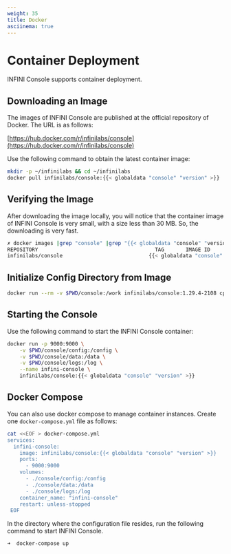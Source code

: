 ```yaml
---
weight: 35
title: Docker
asciinema: true
---
```


# Container Deployment

INFINI Console supports container deployment.

## Downloading an Image

The images of INFINI Console are published at the official repository of Docker. The URL is as follows:

[https://hub.docker.com/r/infinilabs/console](https://hub.docker.com/r/infinilabs/console)

Use the following command to obtain the latest container image:

```bash
mkdir -p ~/infinilabs && cd ~/infinilabs
docker pull infinilabs/console:{{< globaldata "console" "version" >}}
```

## Verifying the Image

After downloading the image locally, you will notice that the container image of INFINI Console is very small, with a size less than 30 MB. So, the downloading is very fast.

```bash
✗ docker images |grep "console" |grep "{{< globaldata "console" "version" >}}"
REPOSITORY                                      TAG       IMAGE ID       CREATED          SIZE
infinilabs/console                            {{< globaldata "console" "version" >}}    8c27cd334e4c   47 minutes ago   26.4MB
```

## Initialize Config Directory from Image

```bash
docker run --rm -v $PWD/console:/work infinilabs/console:1.29.4-2108 cp -rf /config /work
```

## Starting the Console

Use the following command to start the INFINI Console container:

```bash
docker run -p 9000:9000 \
    -v $PWD/console/config:/config \
    -v $PWD/console/data:/data \
    -v $PWD/console/logs:/log \
    --name infini-console \
    infinilabs/console:{{< globaldata "console" "version" >}}
```

## Docker Compose

You can also use docker compose to manage container instances. Create one `docker-compose.yml` file as follows:

```bash
cat <<EOF > docker-compose.yml
services:
  infini-console:
    image: infinilabs/console:{{< globaldata "console" "version" >}}
    ports:
      - 9000:9000
    volumes:
      - ./console/config:/config
      - ./console/data:/data
      - ./console/logs:/log
    container_name: "infini-console"
    restart: unless-stopped
 EOF
```

In the directory where the configuration file resides, run the following command to start INFINI Console.

```bash
➜  docker-compose up
```
